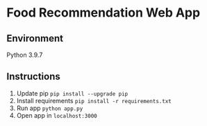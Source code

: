 # Food Recommendation Web App
## Environment
Python 3.9.7
## Instructions
1. Update pip `pip install --upgrade pip`
2. Install requirements `pip install -r requirements.txt`
3. Run app `python app.py`
4. Open app in `localhost:3000`
